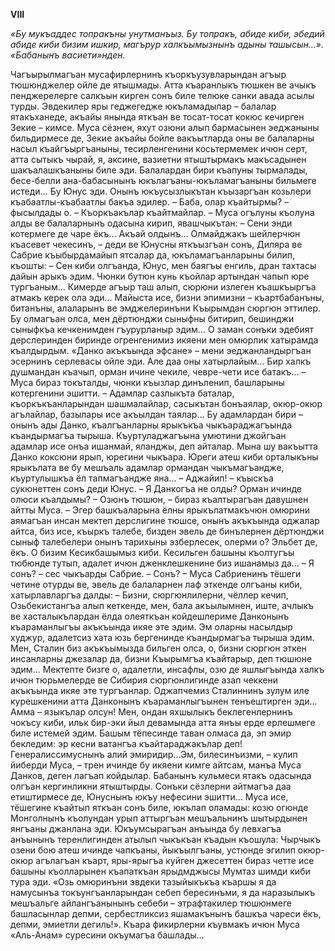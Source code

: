 **VIII**


*«Бу мукъаддес топракъны унутманъыз. Бу топракъ, абиде киби, эбедий абиде киби бизим ишкир, магърур халкъымызнынъ адыны ташысын…». 
«Бабанынъ васиети»нден.*


Чагъырылмагъан мусафирлернинъ къоркъузувларындан агъыр тюшюнджелер ойле де ятышмады. Атта къаранлыкъ тюшкен ве ачыкъ пенджерелерге салкъын кирген сонъ биле телюке санки авада асылы турды. Эвдекилер яры геджегедже юкъламадылар – балалар ятакъханеде, акъайы янында яткъан ве тосат-тосат кокюс кечирген Зекие – кимсе.
Муса сёзнен, яхут озюни алып бармасынен эеджаныны бильдирмесе де, Зекие акъайы бойле вакъытларда оны ве балаларны насыл къайгъыргъаныны, тесирленгенини косьтермемек ичюн серт, атта сытыкъ чырай, я, аксине, вазиетни ятыштырмакъ макъсадынен шакъалашкъаныны биле эди.
Балалардан бири къапуны тырмалады, бесе-белли ана-бабасынынъ юкълагъаны-юкъламагъаныны бильмеге истеди…
Бу Юнус эди. Онынъ юкъусызлыкътан къызаргъан козьлери къабаатлы-къабаатлы бакъа эдилер. 
– Баба, олар къайтырмы? – фысылдады о.
– Къоркъакълар къайтмайлар. – Муса огълуны къолуна алды ве балаларнынъ одасына кирип, явашчыкътан: – Сени энди котермеге де чаре ёкъ… Акъай олдынъ… Олмайджакъ шейлерчюн къасевет чекесинъ, – деди ве Юнусны яткъызгъан сонъ, Диляра ве Сабрие къыбырдамайып ятсалар да,  юкъламагъанларыны билип, къошты: – Сен киби олгъанда, Юнус, мен баягъы енгиль, дран тахтасы дайын арыкъ эдим. Чюнки бутюн кунь къойлар артындан чапып юре тургъаным… 
Кимерде агъыр таш алып, сюрюни излеген къашкъыргъа атмакъ керек ола эди… Майыста исе, бизни эпимизни – къартбабанъны, битанъны, алаларынъ ве эмджелеринъни Къырымдан сюргюн эттилер. Бу олмагъан олса, мен дёртюнджи сыныфны битирип, бешинджи сыныфкъа кечкенимден гъурурланыр эдим… 
О заман сонъки эдебият дерслеринден биринде огренгенимиз икяени мен омюрлик хатырамда къалдырдым. «Данко акъкъында эфсане» – мени эеджанландыргъан эсернинъ серлевасы ойле эди. Але даа оны хатырлайым… Бир халкъ душмандан къачып, орман ичине чекиле, чевре-чети исе батакъ…  – Муса бираз токъталды, чюнки къызлар динъленип, башларыны котергенини эшитти. – Адамлар сазлыкъта баталар, къоркъкъанларындан шашмалайлар, сасыкътан бонъаялар, окюр-окюр агълайлар, базылары исе акъылдан таялар… 
Бу адамлардан бири – онынъ ады Данко, къалгъанларны ярыкъкъа чыкъараджагъында къандырмагъа тырыша. Къуртуладжагъына умютини джойгъан адамлар исе онъа ишанмай, яланджы, деп айталар. Мына шу вакъытта Данко коксюни ярып, юрегини чыкъара. Юреги атеш киби орталыкъны ярыкълата ве бу мешъаль адамлар ормандан чыкъмагъандже, къуртулышкъа ёл тапмагъандже яна…
– Аджайип! – къыскъа сукюнеттен сонъ деди Юнус. – Я Данкогъа не олды? Орман ичинде олюси къалдымы?
– Озюнъ тюшюн, – бираз къалтырагъан давушнен айтты Муса. – Эгер башкъаларына ёлны ярыкълатмакъчюн омюрини аямагъан инсан мектеп дерслигине тюшсе, онынъ акъкъында оджалар айтса, биз исе, къыркъ талебе, бизден эвель де бинълернен дёртюнджи сыныф талебелери онынъ тарихыны эзберлесек, олерми о? Эльбет де, ёкъ. О бизим Кесикбашымыз киби. Кесильген башыны къолтугъы тюбюнде тутып, адалет ичюн  дженклешкенине биз ишанамыз да…
– Я сонъ? – сес чыкъарды Сабрие.
– Сонъ? – Муса Сабриенинъ тёшеги четине отурды ве, эвель де балаларнен лаф эткенде олгъаны киби, хатырлавларгъа далды: – Бизни, сюргюнлилерни, чёллер кечип, Озьбекистангъа алып кеткенде, мен, бала акъылымнен, иште, ачлыкъ ве хасталыкълардан ёлда олеяткъан койдешлериме Данконынъ къараманлыгъы акъкъында икяе эте эдим. Эм оларны насылдыр худжур, адалетсиз хата юзь бергенинде къандырмагъа тырыша эдим.  Мен, Сталин биз акъкъымызда бильген олса, о, бизни сюргюн эткен инсанларны джезалар да, бизни Къырымгъа къайтарыр, деп тюшюне эдим… 
Мектепте бизге о, адалетли, инсафлы, озю де яшлыгъында халкъ ичюн тюрьмелерде ве Сибирия сюргюнлигинде азап чеккени акъкъында икяе эте тургъанлар. Оджапчемиз Сталиннинъ зулум иле курешкенини атта Данконынъ къараманлыгъынен тенъештирген эди… 
Амма – языкълар олсун! Мен, ондан яхшылыкъ беклегенлернинъ чокъсу киби, ильк бир-эки йыл девамында атта янъы ерде ерлешмеге биле истемей эдим. Башым тёпесинде таван олмаса да, эп эмир бекледим: эр кесни ватангъа къайтараджакълар деп! Генералиссимуснынъ алий эмиридир…Эм, билесинъизми,  – кулип йиберди Муса, – трен ичинде бу икяени кимге айтсам, манъа Муса Данков, деген лагъап койдылар.
Бабанынъ кульмеси ятакъ одасында олгъан кергинликни ятыштырды. Сонъки сёзлерни айтмагъа даа етиштирмесе де, Юнуснынъ юкъу нефесини эшитти…
Муса исе, тёшегине къайтып яткъан сонъ биле, юкълап оламады: козю огюнде Монголнынъ къолундан урып аттыргъан мешъальнинъ шытырдынен янгъаны джанлана эди. Юкъумсырагъан анъында бу левхагъа анъынынъ теренлигинден атылып чыкъкъан къадын къошула: Чырчыкъ озени бою атеш ичинде чапкъаны, йыкъылгъаны, устюнде эгилип окюр-окюр агълагъан къарт, яры-ярыгъа куйген джесеттен бираз четте исе башыны къолларынен къапаткъан ярыдмджысы Мумтаз шимди киби тура эди.
«Озь омюринъни эвдеки тазыйыкъкъа къаршы я да намусынъа токъунгъанларындан себеп бересинъми, я да наразылыкъ мешъальге айлангъанынынъ себеби – этрафтакилер тюшюнмеге башласынлар депми, сербестликсиз яшамакънынъ башкъа чареси ёкъ, депми, эмиетли дегиль!».
Къара фикирлерни къувмакъ ичюн Муса «Аль-Анам» суресини окъумагъа башлады…
